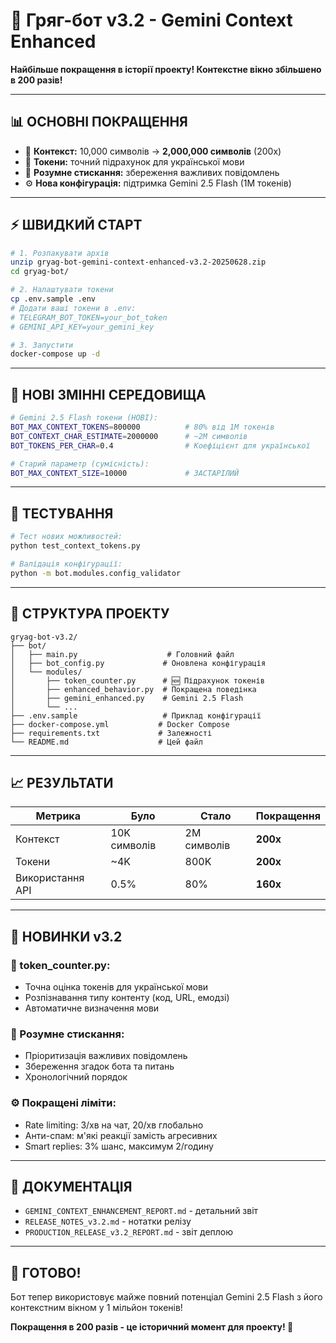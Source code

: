 # 🚀 Гряг-бот v3.2 - Gemini Context Enhanced

**Найбільше покращення в історії проекту! Контекстне вікно збільшено в 200 разів!**

---

## 📊 **ОСНОВНІ ПОКРАЩЕННЯ**

- 🚀 **Контекст:** 10,000 символів → **2,000,000 символів** (200x)
- 🧮 **Токени:** точний підрахунок для української мови
- 🎯 **Розумне стискання:** збереження важливих повідомлень
- ⚙️ **Нова конфігурація:** підтримка Gemini 2.5 Flash (1M токенів)

---

## ⚡️ **ШВИДКИЙ СТАРТ**

```bash
# 1. Розпакувати архів
unzip gryag-bot-gemini-context-enhanced-v3.2-20250628.zip
cd gryag-bot/

# 2. Налаштувати токени
cp .env.sample .env
# Додати ваші токени в .env:
# TELEGRAM_BOT_TOKEN=your_bot_token
# GEMINI_API_KEY=your_gemini_key

# 3. Запустити
docker-compose up -d
```

---

## 🔧 **НОВІ ЗМІННІ СЕРЕДОВИЩА**

```bash
# Gemini 2.5 Flash токени (НОВІ):
BOT_MAX_CONTEXT_TOKENS=800000          # 80% від 1M токенів
BOT_CONTEXT_CHAR_ESTIMATE=2000000      # ~2M символів
BOT_TOKENS_PER_CHAR=0.4                # Коефіцієнт для української

# Старий параметр (сумісність):
BOT_MAX_CONTEXT_SIZE=10000             # ЗАСТАРІЛИЙ
```

---

## 🧪 **ТЕСТУВАННЯ**

```bash
# Тест нових можливостей:
python test_context_tokens.py

# Валідація конфігурації:
python -m bot.modules.config_validator
```

---

## 📁 **СТРУКТУРА ПРОЕКТУ**

```
gryag-bot-v3.2/
├── bot/
│   ├── main.py                    # Головний файл
│   ├── bot_config.py             # Оновлена конфігурація
│   └── modules/
│       ├── token_counter.py      # 🆕 Підрахунок токенів
│       ├── enhanced_behavior.py  # Покращена поведінка
│       ├── gemini_enhanced.py    # Gemini 2.5 Flash
│       └── ...
├── .env.sample                   # Приклад конфігурації
├── docker-compose.yml           # Docker Compose
├── requirements.txt             # Залежності
└── README.md                    # Цей файл
```

---

## 📈 **РЕЗУЛЬТАТИ**

| Метрика | Було | Стало | Покращення |
|---------|------|-------|------------|
| Контекст | 10K символів | 2M символів | **200x** |
| Токени | ~4K | 800K | **200x** |
| Використання API | 0.5% | 80% | **160x** |

---

## 🎯 **НОВИНКИ v3.2**

### **🧮 token_counter.py:**
- Точна оцінка токенів для української мови
- Розпізнавання типу контенту (код, URL, емодзі)
- Автоматичне визначення мови

### **🎯 Розумне стискання:**
- Пріоритизація важливих повідомлень
- Збереження згадок бота та питань
- Хронологічний порядок

### **⚙️ Покращені ліміти:**
- Rate limiting: 3/хв на чат, 20/хв глобально
- Анти-спам: м'які реакції замість агресивних
- Smart replies: 3% шанс, максимум 2/годину

---

## 🔗 **ДОКУМЕНТАЦІЯ**

- `GEMINI_CONTEXT_ENHANCEMENT_REPORT.md` - детальний звіт
- `RELEASE_NOTES_v3.2.md` - нотатки релізу
- `PRODUCTION_RELEASE_v3.2_REPORT.md` - звіт деплою

---

## 🎉 **ГОТОВО!**

Бот тепер використовує майже повний потенціал Gemini 2.5 Flash з його контекстним вікном у 1 мільйон токенів!

**Покращення в 200 разів - це історичний момент для проекту! 🚀**
